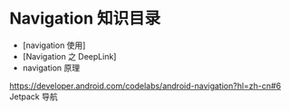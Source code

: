# Navigation 知识目录

* [navigation 使用]
* [Navigation 之 DeepLink]
* navigation 原理



https://developer.android.com/codelabs/android-navigation?hl=zh-cn#6 Jetpack 导航
